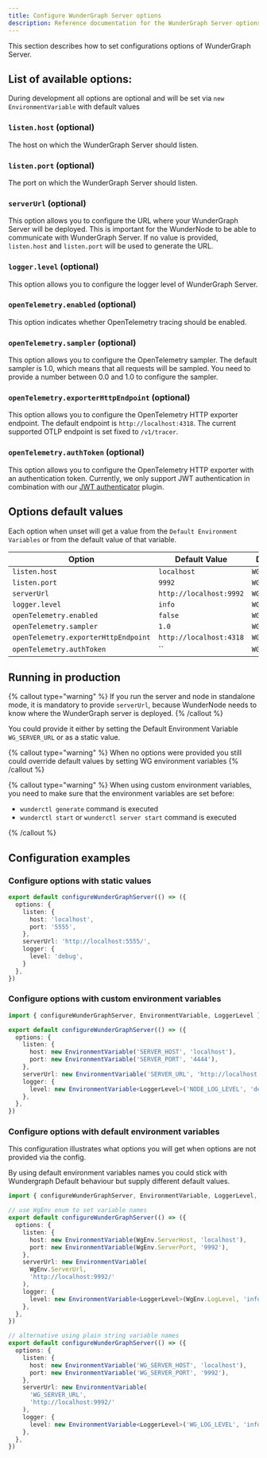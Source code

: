 ```yaml
---
title: Configure WunderGraph Server options
description: Reference documentation for the WunderGraph Server options.
---
```


This section describes how to set configurations options of WunderGraph Server.

## List of available options:

During development all options are optional and will be set via `new EnvironmentVariable` with default values

### `listen.host` (optional)

The host on which the WunderGraph Server should listen.

### `listen.port` (optional)

The port on which the WunderGraph Server should listen.

### `serverUrl` (optional)

This option allows you to configure the URL where your WunderGraph Server will be deployed.
This is important for the WunderNode to be able to communicate with WunderGraph Server.
If no value is provided, `listen.host` and `listen.port` will be used to generate the URL.

### `logger.level` (optional)

This option allows you to configure the logger level of WunderGraph Server.

### `openTelemetry.enabled` (optional)

This option indicates whether OpenTelemetry tracing should be enabled.

### `openTelemetry.sampler` (optional)

This option allows you to configure the OpenTelemetry sampler. The default sampler is 1.0, which means that all requests will be sampled.
You need to provide a number between 0.0 and 1.0 to configure the sampler.

### `openTelemetry.exporterHttpEndpoint` (optional)

This option allows you to configure the OpenTelemetry HTTP exporter endpoint. The default endpoint is `http://localhost:4318`. The current supported OTLP endpoint is set fixed to `/v1/tracer`.

### `openTelemetry.authToken` (optional)

This option allows you to configure the OpenTelemetry HTTP exporter with an authentication token. Currently, we only support JWT authentication in combination with our [JWT authenticator](https://github.com/open-telemetry/opentelemetry-collector-contrib/pull/20524) plugin.

## Options default values

Each option when unset will get a value from the `Default Environment Variables` or from the default value of that variable.

| Option                               | Default Value           | Default Environment Variable     |
| ------------------------------------ | ----------------------- | -------------------------------- |
| `listen.host`                        | `localhost`             | `WG_SERVER_HOST`                 |
| `listen.port`                        | `9992`                  | `WG_SERVER_PORT`                 |
| `serverUrl`                          | `http://localhost:9992` | `WG_SERVER_URL`                  |
| `logger.level`                       | `info`                  | `WG_LOG_LEVEL`                   |
| `openTelemetry.enabled`              | `false`                 | `WG_OTEL_ENABLED`                |
| `openTelemetry.sampler`              | `1.0`                   | `WG_OTEL_SAMPLER`                |
| `openTelemetry.exporterHttpEndpoint` | `http://localhost:4318` | `WG_OTEL_EXPORTER_HTTP_ENDPOINT` |
| `openTelemetry.authToken`            | ``                      | `WG_OTEL_AUTH_TOKEN`             |

## Running in production

{% callout type="warning" %}
If you run the server and node in standalone mode, it is mandatory to provide `serverUrl`, because WunderNode needs to know where the WunderGraph server is deployed.
{% /callout %}

You could provide it either by setting the Default Environment Variable `WG_SERVER_URL` or as a static value.

{% callout type="warning" %}
When no options were provided you still could override default values by setting WG environment variables
{% /callout %}

{% callout type="warning" %}
When using custom environment variables, you need to make sure that the environment variables are set before:

- `wunderctl generate` command is executed
- `wunderctl start` or `wunderctl server start` command is executed

{% /callout %}

## Configuration examples

### Configure options with static values

```typescript
export default configureWunderGraphServer(() => ({
  options: {
    listen: {
      host: 'localhost',
      port: '5555',
    },
    serverUrl: 'http://localhost:5555/',
    logger: {
      level: 'debug',
    }
  },
})
```

### Configure options with custom environment variables

```typescript
import { configureWunderGraphServer, EnvironmentVariable, LoggerLevel } from '@virgograph/sdk/server'

export default configureWunderGraphServer(() => ({
  options: {
    listen: {
      host: new EnvironmentVariable('SERVER_HOST', 'localhost'),
      port: new EnvironmentVariable('SERVER_PORT', '4444'),
    },
    serverUrl: new EnvironmentVariable('SERVER_URL', 'http://localhost:4444/'),
    logger: {
      level: new EnvironmentVariable<LoggerLevel>('NODE_LOG_LEVEL', 'debug'),
    },
  },
})
```

### Configure options with default environment variables

This configuration illustrates what options you will get when options are not provided via the config.

By using default environment variables names you could stick with Wundergraph Default behaviour but supply different default values.

```typescript
import { configureWunderGraphServer, EnvironmentVariable, LoggerLevel, WgEnv } from '@virgograph/sdk/server'

// use WgEnv enum to set variable names
export default configureWunderGraphServer(() => ({
  options: {
    listen: {
      host: new EnvironmentVariable(WgEnv.ServerHost, 'localhost'),
      port: new EnvironmentVariable(WgEnv.ServerPort, '9992'),
    },
    serverUrl: new EnvironmentVariable(
      WgEnv.ServerUrl,
      'http://localhost:9992/'
    ),
    logger: {
      level: new EnvironmentVariable<LoggerLevel>(WgEnv.LogLevel, 'info'),
    },
  },
})

// alternative using plain string variable names
export default configureWunderGraphServer(() => ({
  options: {
    listen: {
      host: new EnvironmentVariable('WG_SERVER_HOST', 'localhost'),
      port: new EnvironmentVariable('WG_SERVER_PORT', '9992'),
    },
    serverUrl: new EnvironmentVariable(
      'WG_SERVER_URL',
      'http://localhost:9992/'
    ),
    logger: {
      level: new EnvironmentVariable<LoggerLevel>('WG_LOG_LEVEL', 'info'),
    },
  },
})
```
